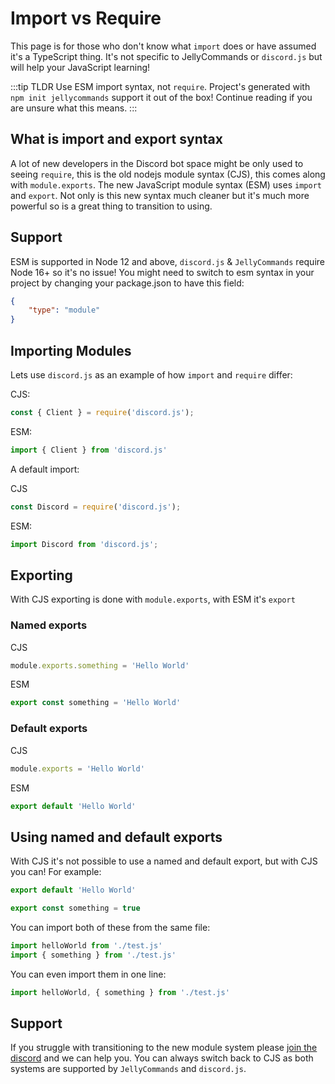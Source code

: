 # Import vs Require

This page is for those who don't know what `import` does or have assumed it's a TypeScript thing. It's not specific to JellyCommands or `discord.js` but will help your JavaScript learning!

:::tip TLDR
Use ESM import syntax, not `require`. Project's generated with `npm init jellycommands` support it out of the box! Continue reading if you are unsure what this means.
:::

## What is import and export syntax

A lot of new developers in the Discord bot space might be only used to seeing `require`, this is the old nodejs module syntax (CJS), this comes along with `module.exports`. The new JavaScript module syntax (ESM) uses `import` and `export`. Not only is this new syntax much cleaner but it's much more powerful so is a great thing to transition to using.

## Support

ESM is supported in Node 12 and above, `discord.js` & `JellyCommands` require Node 16+ so it's no issue! You might need to switch to esm syntax in your project by changing your package.json to have this field:

```json
{
    "type": "module"
}
```

## Importing Modules

Lets use `discord.js` as an example of how `import` and `require` differ:

CJS:
```js
const { Client } = require('discord.js');
```

ESM:
```js
import { Client } from 'discord.js'
```

A default import:

CJS
```js
const Discord = require('discord.js');
```

ESM:
```js
import Discord from 'discord.js';
```

## Exporting

With CJS exporting is done with `module.exports`, with ESM it's `export`

### Named exports

CJS
```js
module.exports.something = 'Hello World'
```

ESM
```js
export const something = 'Hello World'
```

### Default exports

CJS
```js
module.exports = 'Hello World'
```

ESM
```js
export default 'Hello World'
```

## Using named and default exports

With CJS it's not possible to use a named and default export, but with CJS you can! For example:

```js
export default 'Hello World'

export const something = true
```

You can import both of these from the same file:

```js
import helloWorld from './test.js'
import { something } from './test.js'
```

You can even import them in one line:

```js
import helloWorld, { something } from './test.js'
```

## Support

If you struggle with transitioning to the new module system please [join the discord](https://discord.gg/2Vd4wAjJnm) and we can help you. You can always switch back to CJS as both systems are supported by `JellyCommands` and `discord.js`.
